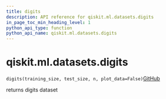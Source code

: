 ```yaml
---
title: digits
description: API reference for qiskit.ml.datasets.digits
in_page_toc_min_heading_level: 1
python_api_type: function
python_api_name: qiskit.ml.datasets.digits
---
```


# qiskit.ml.datasets.digits

<span id="qiskit.ml.datasets.digits" />

`digits(training_size, test_size, n, plot_data=False)`[GitHub](https://github.com/qiskit/qiskit/tree/stable/0.18/qiskit/ml/datasets/digits.py "view source code")

returns digits dataset

